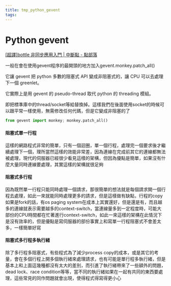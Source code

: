 ```yaml
---
title: tmp_python_gevent
tags:
---
```

Python gevent
===
[[超譯]bottle 非同步應用入門 \| 中斷點 - 點部落](https://dotblogs.com.tw/rickyteng/2015/12/07/001409)

一般在會在使用gevent程序的最開頭的地方加入gevent.monkey.patch_all()

它讓 gevent 把 python 多數的阻塞式 API 變成非阻塞式的，讓 CPU 可以去處理下一個 greenlet。

它實際上是用 gevent 的 pseudo-thread 取代 python 的 threading 模組。

即把標準庫中的thread/socket等給替換掉。這樣我們在後面使用socket的時候可以跟平常一樣使用，無需修改任何代碼，但是它變成非阻塞的了

```python
from gevent import monkey; monkey.patch_all()
```
#### 阻塞式單一行程
這樣的網路程式非常的簡單，只有一個迴圈，單一個行程，處理完一個要求後才繼續處理下一個，理所當然這樣的效能非常差，因為連線在完成前其它的連線都無法被處理，現代的伺服器已經很少看見這樣的架構，但因為優點是簡單，如果沒有什麼大量同時連線要處理，其實這樣的架構就很足夠

#### 阻塞式多行程
因為既然單一行程只能同時處理一個請求，那很簡單的想法就是每個請求開一個行程去處理，如此一來就能同時處理更多的請求，但是這樣做有缺點，行程的copy如果是fork的話，有os paging system在成本上其實還好，但是還是有，而且越多的連線就表示需要越多的context-switch，當連線量多到一定程度時，可能大部份的CPU時間都在忙著進行context-switch，如此一來這樣的架構在此情況下是沒有效率的，但是優點是寫伺服器的部份事實上和寫單一行程阻塞式不會差太多，一樣簡單好寫

#### 阻塞式多行程多執行緒
除了多行程多阻塞式，有些程式為了減少process copy的成本，或是其它的考量，會在多個行程上開多個執行緒來處理請求，也有可能是單行程多執行緒，但是基本上和上面這幾種都沒有太大的差別，而引進了執行緒帶來了一些額外的問題，dead lock、race condition等等，當不同的執行緒如果在一起有共同的東西要處理，這些常見的同作問題就會出現，使得程式得寫得更小心
